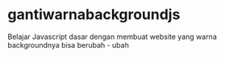 # gantiwarnabackgroundjs
Belajar Javascript dasar dengan membuat website yang warna backgroundnya bisa berubah - ubah
